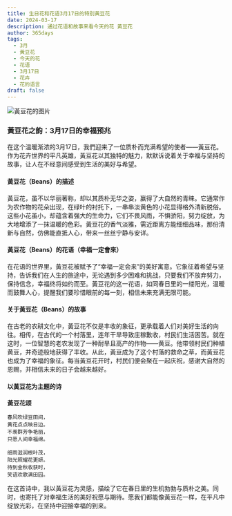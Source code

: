 ```yaml
---
title: 生日花和花语3月17日的特别黃豆花
date: 2024-03-17
description: 通过花语和故事来看今天的花 黃豆花
author: 365days
tags:
  - 3月
  - 黃豆花
  - 今天的花
  - 花语
  - 3月17日
  - 花卉
  - 花的语言
draft: false
---
```


![黃豆花的图片](https://cdn.pixabay.com/photo/2023/09/26/08/25/helmet-bean-8276784_1280.jpg#center#center)


### 黃豆花之韵：3月17日的幸福预兆

在这个温暖渐浓的3月17日，我們迎来了一位质朴而充满希望的使者——黃豆花。作为花卉世界的平凡英雄，黃豆花以其独特的魅力，默默诉说着关于幸福与坚持的故事，让人在不经意间感受到生活的美好与希望。

#### 黃豆花（Beans）的描述

黃豆花，虽不以华丽著称，却以其质朴无华之姿，赢得了大自然的青睐。它通常作为农作物的花朵出现，在绿叶的衬托下，一串串淡黄色的小花显得格外清新脱俗。这些小花虽小，却蕴含着强大的生命力，它们不畏风雨，不惧骄阳，努力绽放，为大地增添了一抹温暖的色彩。黃豆花的香气淡雅，需近距离方能细细品味，那份清新与自然，仿佛能直抵人心，带来一丝丝宁静与安详。

#### 黃豆花（Beans）的花语（幸福一定會來）

在花语的世界里，黃豆花被赋予了“幸福一定会来”的美好寓意。它象征着希望与坚持，告诉我们在人生的旅途中，无论遇到多少困难和挑战，只要我们不放弃努力，保持信念，幸福终将如约而至。黃豆花的这一花语，如同春日里的一缕阳光，温暖而鼓舞人心，提醒我们要珍惜眼前的每一刻，相信未来充满无限可能。

#### 关于黃豆花（Beans）的故事

在古老的农耕文化中，黃豆花不仅是丰收的象征，更承载着人们对美好生活的向往。相传，在古代的一个村落里，连年干旱导致庄稼歉收，村民们生活困苦。就在这时，一位智慧的老农发现了一种耐旱且高产的作物——黄豆。他带领村民们种植黄豆，并奇迹般地获得了丰收。从此，黃豆成为了这个村落的救命之草，而黃豆花也成为了幸福的象征。每当黃豆花开时，村民们便会聚在一起庆祝，感谢大自然的恩赐，并相信未来的日子会越来越好。

#### 以黃豆花为主题的诗

**黃豆花颂**

	春风吹绿豆田间，  
	黄花点点映日边。  
	不羡群芳争艳丽，  
	只愿人间幸福绵。
	
	细雨滋润根叶茂，  
	阳光照耀花更妍。  
	待到金秋收获时，  
	笑语欢歌满田园。

在这首诗中，我以黃豆花为灵感，描绘了它在春日里的生机勃勃与质朴之美。同时，也寄托了对幸福生活的美好祝愿与期待。愿我们都能像黃豆花一样，在平凡中绽放光彩，在坚持中迎接幸福的到来。